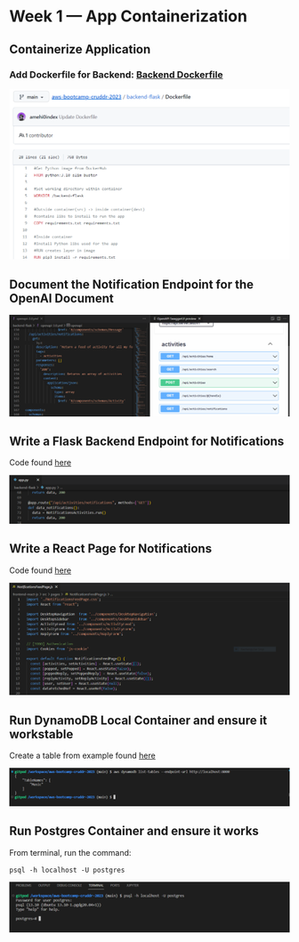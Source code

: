 # Week 1 — App Containerization

## Containerize Application 

### Add Dockerfile for Backend: [Backend Dockerfile](/backend-flask/Dockerfile)

![Image of Backend Dockerfile](assets/backend-dockerfile.png)


## 	Document the Notification Endpoint for the OpenAI Document

![Documentation OpenAI Endpoint](assets/open-ai.png)


## Write a Flask Backend Endpoint for Notifications

Code found [here](/blob/main/backend-flask/app.py)

![Backend Endpoint for Notifications](assets/backend.png)


## Write a React Page for Notifications

Code found [here](/blob/main/frontend-react-js/src/pages/NotificationsFeedPage.js)

![React Pagefeed for Notifications](assets/react.png)

## Run DynamoDB Local Container and ensure it workstable

Create a table from example found [here](https://github.com/100DaysOfCloud/challenge-dynamodb-local)

![React Pagefeed for Notifications](assets/dynamodb-table.png)

## Run Postgres Container and ensure it works

From terminal, run the command: 
```
psql -h localhost -U postgres

```

![React Pagefeed for Notifications](assets/postgres.png)

